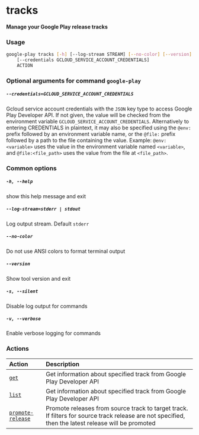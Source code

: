 
tracks
======


**Manage your Google Play release tracks**
### Usage
```bash
google-play tracks [-h] [--log-stream STREAM] [--no-color] [--version] [-s] [-v]
    [--credentials GCLOUD_SERVICE_ACCOUNT_CREDENTIALS]
    ACTION
```
### Optional arguments for command `google-play`

##### `--credentials=GCLOUD_SERVICE_ACCOUNT_CREDENTIALS`


Gcloud service account credentials with the `JSON` key type to access Google Play Developer API. If not given, the value will be checked from the environment variable `GCLOUD_SERVICE_ACCOUNT_CREDENTIALS`. Alternatively to entering CREDENTIALS in plaintext, it may also be specified using the `@env:` prefix followed by an environment variable name, or the `@file:` prefix followed by a path to the file containing the value. Example: `@env:<variable>` uses the value in the environment variable named `<variable>`, and `@file:<file_path>` uses the value from the file at `<file_path>`.
### Common options

##### `-h, --help`


show this help message and exit
##### `--log-stream=stderr | stdout`


Log output stream. Default `stderr`
##### `--no-color`


Do not use ANSI colors to format terminal output
##### `--version`


Show tool version and exit
##### `-s, --silent`


Disable log output for commands
##### `-v, --verbose`


Enable verbose logging for commands
### Actions

|Action|Description|
| :--- | :--- |
|[`get`](get.md)|Get information about specified track from Google Play Developer API|
|[`list`](list.md)|Get information about specified track from Google Play Developer API|
|[`promote-release`](promote-release.md)|Promote releases from source track to target track. If filters for source track release are not specified, then the latest release will be promoted|
